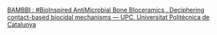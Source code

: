 [BAMBBI : #BioInspired AntiMicrobial Bone BIoceramics . Deciphering contact-based biocidal mechanisms — UPC. Universitat Politècnica de Catalunya](https://qi.tc/qi/111938)